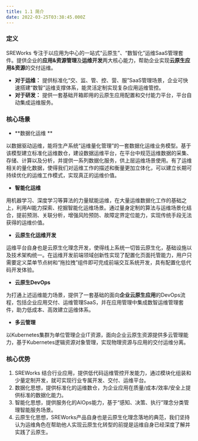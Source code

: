 ```yaml
---
title: 1.1 简介
date: 2022-03-25T03:38:45.000Z
---
```


<a name="iW87J"></a>

### 定义
SREWorks 专注于以应用为中心的一站式“云原生”、“数智化”运维SaaS管理套件。提供企业的**应用&资源管理**及**运维开发**两大核心能力，帮助企业实现**云原生应用&资源**的交付运维。


- **对于运维：** 提供标准化“交、监、管、控、营、服”SaaS管理场景，企业可快速搭建“数智”运维支撑体系，能灵活定制实现复杂应用运维管控。
- **对于研发：** 提供一套基础开箱即用的云原生应用配置和交付能力平台，平台自动集成运维服务。

<a name="8plYw"></a>

### 核心场景

- **数据化运维 **

以数据驱动运维，能将生产系统“运维量化管理”的一套数据化运维业务模型。基于该模型建立标准化运维数仓，建设数据运维平台，在平台中规范运维数据的采集、存储、计算以及分析，并提供一系列数据化服务，供上层运维场景使用。有了运维相关的量化数据，使得我们对运维工作的描述和衡量更加立体化，可以建立长期可持续优化的运维工作模式，实现真正的运维价值。

- **智能化运维**

用机器学习、深度学习等算法的力量赋能运维，在大量运维数据化工作的基础之上，利用AI能力探索、挖掘智能化运维场景。通过量身定制的算法与运维场景化结合，提前预测、关联分析，增强风险预防、故障定界定位能力，实现传统手段无法获得的运维价值。

- **云原生化运维开发**

运维平台自身也是云原生化理念开发，使得线上系统一切皆云原生化，基础设施以及技术架构统一。在运维开发前端领域创新性实现了配置化页面托管能力，用户只需要定义菜单节点树和“拖拉拽”组件即可完成前端交互系统开发，具有配置化低代码开发体验。

- **云原生DevOps**

为打通上述运维能力场景，提供了一套基础的面向**企业云原生应用**的DevOps流程，包括企业应用交付、运维管理SaaS，并在应用管理中集成数智运维管理套件，助力低成本、高效建立运维体系。

- **多云管理**

以Kubernetes集群为单位管理企业IT资源，面向企业云原生资源提供多云管理能力，基于Kubernetes逻辑资源对象管理，实现物理资源与应用的交付运维分离。

<a name="xuTRN"></a>

### 核心优势

1. SREWorks 结合行业应用，提供低代码运维管控开发能力，通过模块化组装和少量定制开发，就可实现行业专属开发、交付、运维平台。
1. 数据化思想，提供标准化的运维数仓，为企业应用在质量/成本/效率/安全上提供标准的数据化能力。
1. 智能化思想，提供服务化的AIOps能力，基于“感知、决策、执行”理念分类管理智能服务场景。
1. 云原生化思想，SREWorks产品自身也是云原生化理念落地的典范，我们坚持认为运维角色在帮助他人实现云原生化转型的前提是运维自身已经深度了解并实践了云原生。
